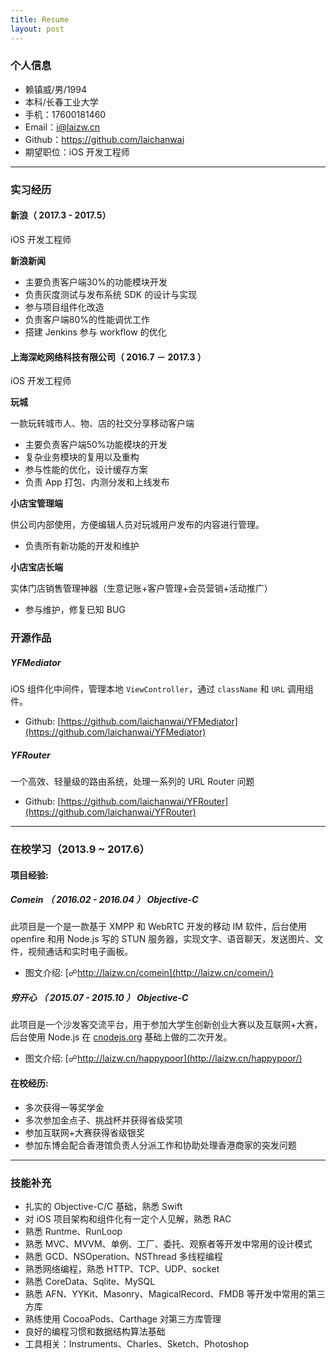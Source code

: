 ```yaml
---
title: Resume
layout: post
---
```


### 个人信息

 - 赖镇威/男/1994
 - 本科/长春工业大学
 - 手机：17600181460
 - Email：[i@laizw.cn](mailto:i@laizw.cn)
 - Github：https://github.com/laichanwai
 - 期望职位：iOS 开发工程师

-----

### 实习经历

#### 新浪（ 2017.3 - 2017.5）

iOS 开发工程师

**新浪新闻**

- 主要负责客户端30%的功能模块开发
- 负责灰度测试与发布系统 SDK 的设计与实现
- 参与项目组件化改造
- 负责客户端80%的性能调优工作
- 搭建 Jenkins 参与 workflow 的优化

#### 上海深屹网络科技有限公司（ 2016.7 － 2017.3 ）

iOS 开发工程师

**玩城** 

一款玩转城市人、物、店的社交分享移动客户端

- 主要负责客户端50%功能模块的开发
- 复杂业务模块的复用以及重构
- 参与性能的优化，设计缓存方案
- 负责 App 打包、内测分发和上线发布

**小店宝管理端**

供公司内部使用，方便编辑人员对玩城用户发布的内容进行管理。

- 负责所有新功能的开发和维护

**小店宝店长端**

实体门店销售管理神器（生意记账+客户管理+会员营销+活动推广）

- 参与维护，修复已知 BUG

### 开源作品

##### YFMediator

iOS 组件化中间件，管理本地 `ViewController`，通过 `className` 和 `URL` 调用组件。

- Github: [https://github.com/laichanwai/YFMediator](https://github.com/laichanwai/YFMediator)

##### YFRouter

一个高效、轻量级的路由系统，处理一系列的 URL Router 问题

- Github: [https://github.com/laichanwai/YFRouter](https://github.com/laichanwai/YFRouter)

-----

### 在校学习（2013.9 ~ 2017.6）

#### 项目经验:

##### Comein （ 2016.02 - 2016.04 ） Objective-C 

此项目是一个是一款基于 XMPP 和 WebRTC 开发的移动 IM 软件，后台使用 openfire 和用 Node.js 写的 STUN 服务器，实现文字、语音聊天，发送图片、文件，视频通话和实时电子画板。

- 图文介绍: [☍http://laizw.cn/comein](http://laizw.cn/comein/)

##### 穷开心 （ 2015.07 - 2015.10 ） Objective-C  

此项目是一个沙发客交流平台，用于参加大学生创新创业大赛以及互联网+大赛，后台使用 Node.js 在 [cnodejs.org](https://github.com/cnodejs/nodeclub) 基础上做的二次开发。

- 图文介绍: [☍http://laizw.cn/happypoor](http://laizw.cn/happypoor/)

#### 在校经历:

- 多次获得一等奖学金
- 多次参加金点子、挑战杯并获得省级奖项
- 参加互联网+大赛获得省级银奖
- 参加东博会配合香港馆负责人分派工作和协助处理香港商家的突发问题

-----

### 技能补充

- 扎实的 Objective-C/C 基础，熟悉 Swift
- 对 iOS 项目架构和组件化有一定个人见解，熟悉 RAC
- 熟悉 Runtme、RunLoop
- 熟悉 MVC、MVVM、单例、工厂、委托、观察者等开发中常用的设计模式
- 熟悉 GCD、NSOperation、NSThread 多线程编程
- 熟悉网络编程，熟悉 HTTP、TCP、UDP、socket
- 熟悉 CoreData、Sqlite、MySQL
- 熟悉 AFN、YYKit、Masonry、MagicalRecord、FMDB 等开发中常用的第三方库
- 熟练使用 CocoaPods、Carthage 对第三方库管理
- 良好的编程习惯和数据结构算法基础
- 工具相关：Instruments、Charles、Sketch、Photoshop


